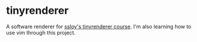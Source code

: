 # tinyrenderer
A software renderer for [ssloy's tinyrenderer course](https://github.com/ssloy/tinyrenderer/wiki). I'm also learning how to use vim through this project.
